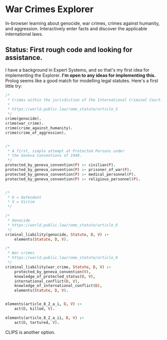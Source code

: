# War Crimes Explorer
In-browser learning about genocide, war crimes, crimes against humanity, and aggression.
Interactively enter facts and discover the applicable international laws.

## Status: First rough code and looking for assistance.

I have a background in Expert Systems, and so that's my first idea for implementing the Explorer.
**I'm open to any ideas for implementing this.**
Prolog seems like a good match for modelling legal statutes. Here's a first little try:

```prolog
/*
 * Crimes within the jurisdiction of the International Criminal Court.
 * 
 * https://world.public.law/rome_statute/article_5
 */
crime(genocide).
crime(war_crime).
crime(crime_against_humanity).
crime(crime_of_aggression).


/*
 * A first, simple attempt at Protected Persons under
 * the Geneva Conventions of 1949.
 */
protected_by_geneva_convention(P) :- civilian(P).
protected_by_geneva_convention(P) :- prisoner_of_war(P).
protected_by_geneva_convention(P) :- medical_personnel(P).
protected_by_geneva_convention(P) :- religious_personnel(P).


/*
 * D = Defendant
 * V = Victim
 */

/*
 * Genocide
 * https://world.public.law/rome_statute/article_6
 */
criminal_liability(genocide, Statute, D, V) :-
	elements(Statute, D, V).

/*
 * War crimes
 * https://world.public.law/rome_statute/article_8
 */
criminal_liability(war_crime, Statute, D, V) :-
	protected_by_geneva_convention(V),
	knowledge_of_protected_status(D, V),
	international_conflict(D, V),
	knowledge_of_international_conflict(D),
	elements(Statute, D, V).


elements(article_8_2_a_i, D, V) :-
	act(D, killed, V).

elements(article_8_2_a_ii, D, V) :-
	act(D, tortured, V).     
```

CLIPS is another option.
